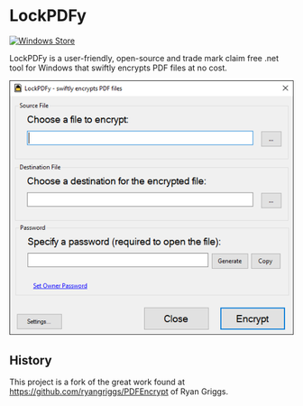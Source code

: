# LockPDFy

[![Windows Store](https://img.shields.io/badge/Windows%20Store-LockPDFy-green?style=flat&logo=windows&link=https://www.microsoft.com/store/productId/9NC5KPZM2ZRM)](https://www.microsoft.com/store/productId/9NC5KPZM2ZRM)

LockPDFy is a user-friendly, open-source and trade mark claim free .net tool for Windows that swiftly encrypts PDF files at no cost.

![Screenshot](./Documentation/LockPDFy%20Screenshot.png "Screenshot")

## History

This project is a fork of the great work found at https://github.com/ryangriggs/PDFEncrypt of Ryan Griggs.
